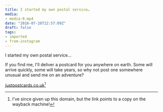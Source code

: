 ```yaml
---
title: I started my own postal service…
media:
- media-0.mp4
date: "2016-07-28T22:57:09Z"
draft: false
tags:
- imported
- from-instagram
---
```

I started my own postal service…

If you find me, I'll deliver a postcard for you anywhere on earth. Some will arrive quickly, some will take years, so why not post one somewhere unusual and send me on an adventure?

[justpostcards.co.uk](http://web.archive.org/web/20161015062435/http://www.justpostcards.co.uk/)[^1]

[^1]: I've since given up this domain, but the link points to a copy on the wayback machine!
